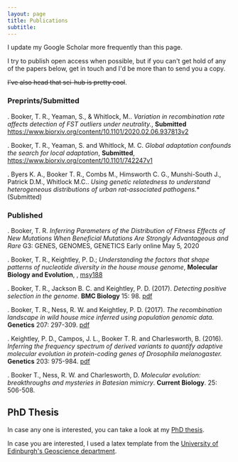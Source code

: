 ```yaml
---
layout: page
title: Publications
subtitle:  
---
```


I update my Google Scholar more frequently than this page.

I try to publish open access when possible, but if you can't get hold of any of the papers below, get in touch and I'd be more than to send you a copy.


 ~~I've also head that sci-hub is pretty cool~~.


### Preprints/Submitted

. Booker, T. R., Yeaman, S., & Whitlock, M.. *Variation in recombination rate affects detection of FST outliers under neutrality.*, **Submitted** https://www.biorxiv.org/content/10.1101/2020.02.06.937813v2

. Booker, T. R., Yeaman, S. and Whitlock, M. C. *Global adaptation confounds the search for local adaptation*, **Submitted**, https://www.biorxiv.org/content/10.1101/742247v1

. Byers K. A., Booker T. R., Combs M., Himsworth C. G., Munshi-South J., Patrick D.M., Whitlock M.C.. *Using genetic relatedness to understand heterogeneous distributions of urban rat-associated pathogens.** (Submitted) 

### Published

. Booker, T. R.  *Inferring Parameters of the Distribution of Fitness Effects of New Mutations When Beneficial Mutations Are Strongly Advantageous and Rare* G3: GENES, GENOMES, GENETICS Early online May 5, 2020

. Booker, T. R., Keightley, P. D.; *Understanding the factors that shape patterns of nucleotide diversity in the house mouse genome*, **Molecular Biology and Evolution**, , [msy188](https://doi.org/10.1093/molbev/msy188 )

. Booker, T. R., Jackson B. C. and Keightley, P. D. (2017). *Detecting positive selection in the genome*. **BMC Biology** 15: 98. [pdf](/papers/Booker_et_al_2017_REVIEW.pdf)

. Booker, T. R., Ness, R. W. and Keightley, P. D. (2017). *The recombination landscape in wild house mice inferred using population genomic data.* **Genetics** 207: 297-309. [pdf](/papers/Booker_et_al2017_Genetics.pdf)

. Keightley, P. D., Campos, J. L., Booker T. R. and Charlesworth, B. (2016). *Inferring the frequency spectrum of derived variants to quantify adaptive molecular evolution in protein-coding genes of Drosophila melanogaster.*
**Genetics** 203: 975-984. [pdf](/papers/keightley-et-al-genetics-2016.pdf)

. Booker T., Ness, R. W. and Charlesworth, D. *Molecular evolution: breakthroughs and mysteries in Batesian mimicry*. **Current Biology**. 25: 506-508.


## PhD Thesis

In case any one is interested, you can take a look at my [PhD thesis](/papers/thesis.pdf).

In case you are interested, I used a latex template from the [University of Edinburgh's Geoscience department](https://www.ed.ac.uk/geosciences/intranet/it/faq/latexthesis).